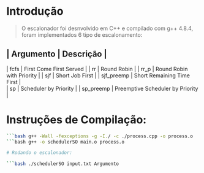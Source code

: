# Introdução

> O escalonador foi desnvolvido em C++ e compilado com g++ 4.8.4, foram implementados 6 tipo de escalonamento:

| Argumento   | Descrição                         |
---------------------------------------------------
| fcfs        | First Come First Served           |
| rr          | Round Robin                       |
| rr_p        | Round Robin with Priority         |
| sjf         | Short Job First                   |
| sjf_preemp  |	Short Remaining Time First        |  
| sp          | Scheduler by Priority             |
| sp_preemp   | Preemptive Scheduler by Priority  |

# Instruções de Compilação:

```bash g++ -Wall -fexceptions -g -I./ -c ./main.cpp -o ./main.o
```bash g++ -Wall -fexceptions -g -I./ -c ./process.cpp -o process.o
```bash g++ -o schedulerSO main.o process.o

# Rodando o escalonador:

```bash ./schedulerSO input.txt Argumento

